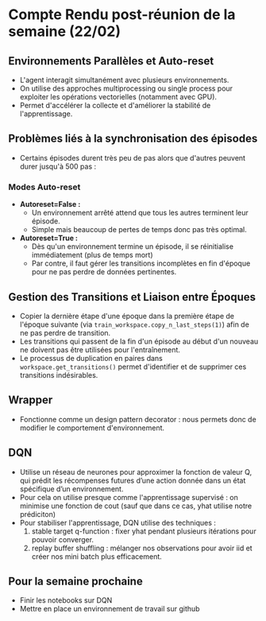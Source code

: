 # Compte Rendu post-réunion de la semaine (22/02)

## Environnements Parallèles et Auto-reset
  - L'agent interagit simultanément avec plusieurs environnements.
  - On utilise des approches multiprocessing ou single process pour exploiter les opérations vectorielles (notamment avec GPU).
  - Permet d'accélérer la collecte et d'améliorer la stabilité de l'apprentissage.

## Problèmes liés à la synchronisation des épisodes
  - Certains épisodes durent très peu de pas alors que d'autres peuvent durer jusqu'à 500 pas :

### Modes Auto-reset
- **Autoreset=False :**
  - Un environnement arrêté attend que tous les autres terminent leur épisode.
  - Simple mais beaucoup de pertes de temps donc pas très optimal.
- **Autoreset=True :**
  - Dès qu'un environnement termine un épisode, il se réinitialise immédiatement (plus de temps mort)
  - Par contre, il faut gérer les transitions incomplètes en fin d'époque pour ne pas perdre de données pertinentes.

## Gestion des Transitions et Liaison entre Époques
  - Copier la dernière étape d'une époque dans la première étape de l'époque suivante (via `train_workspace.copy_n_last_steps(1)`) afin de ne pas perdre de transition.
  - Les transitions qui passent de la fin d'un épisode au début d'un nouveau ne doivent pas être utilisées pour l'entraînement.
  - Le processus de duplication en paires dans `workspace.get_transitions()` permet d'identifier et de supprimer ces transitions indésirables.
  
## Wrapper
  - Fonctionne comme un design pattern decorator : nous permets donc de modifier le comportement d'environnement.

## DQN

  - Utilise un réseau de neurones pour approximer la fonction de valeur Q, qui prédit les récompenses futures d’une action donnée dans un état spécifique d’un environnement. 
  - Pour cela on utilise presque comme l'apprentissage supervisé : on minimise une fonction de cout (sauf que dans ce cas, yhat utilise notre prédiciton)
  - Pour stabiliser l'apprentissage, DQN utilise des techniques : 
    1. stable target q-function : fixer yhat pendant plusieurs itérations pour pouvoir converger.
    2. replay buffer shuffling : mélanger nos observations pour avoir iid et créer nos mini batch plus efficacement.

## Pour la semaine prochaine
- Finir les notebooks sur DQN
- Mettre en place un environnement de travail sur github